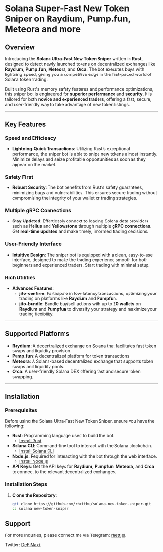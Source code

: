 # Solana Super-Fast New Token Sniper on Raydium, Pump.fun, Meteora and more

## Overview

Introducing the **Solana Ultra-Fast New Token Sniper** written in **Rust**, designed to detect newly launched tokens on decentralized exchanges like **Raydium**, **Pump.fun**, **Meteora**, and **Orca**. The bot executes buys with lightning speed, giving you a competitive edge in the fast-paced world of Solana token trading.

Built using Rust's memory safety features and performance optimizations, this sniper bot is engineered for **superior performance** and **security**. It is tailored for both **novice and experienced traders**, offering a fast, secure, and user-friendly way to take advantage of new token listings.

---

## Key Features

###  Speed and Efficiency
- **Lightning-Quick Transactions**: Utilizing Rust’s exceptional performance, the sniper bot is able to snipe new tokens almost instantly. Minimize delays and seize profitable opportunities as soon as they appear on the market.

###  Safety First
- **Robust Security**: The bot benefits from Rust’s safety guarantees, minimizing bugs and vulnerabilities. This ensures secure trading without compromising the integrity of your wallet or trading strategies.

###  Multiple gRPC Connections
- **Stay Updated**: Effortlessly connect to leading Solana data providers such as **Helius** and **Yellowstone** through multiple **gRPC connections**. Get **real-time updates** and make timely, informed trading decisions.

###  User-Friendly Interface
- **Intuitive Design**: The sniper bot is equipped with a clean, easy-to-use interface, designed to make the trading experience smooth for both beginners and experienced traders. Start trading with minimal setup.

### Rich Utilities
- **Advanced Features**:
  - **jito-confirm**: Participate in low-latency transactions, optimizing your trading on platforms like **Raydium** and **Pumpfun**.
  - **jito-bundle**: Bundle buy/sell actions with up to **20 wallets** on **Raydium** and **Pumpfun** to diversify your strategy and maximize your trading flexibility.

---

## Supported Platforms

- **Raydium**: A decentralized exchange on Solana that facilitates fast token swaps and liquidity provision.
- **Pump.fun**: A decentralized platform for token transactions.
- **Meteora**: A Solana-based decentralized exchange that supports token swaps and liquidity pools.
- **Orca**: A user-friendly Solana DEX offering fast and secure token swapping.

---

## Installation

### Prerequisites

Before using the Solana Ultra-Fast New Token Sniper, ensure you have the following:

- **Rust**: Programming language used to build the bot.
  - [Install Rust](https://www.rust-lang.org/tools/install)
- **Solana CLI**: Command-line tool to interact with the Solana blockchain.
  - [Install Solana CLI](https://docs.solana.com/cli/install-solana-cli)
- **Node.js**: Required for interacting with the bot through the web interface.
  - [Install Node.js](https://nodejs.org/)
- **API Keys**: Get the API keys for **Raydium**, **Pumpfun**, **Meteora**, and **Orca** to connect to the relevant decentralized exchanges.

### Installation Steps

1. **Clone the Repository**:
   ```bash
   git clone https://github.com/rhettbu/solana-new-token-sniper.git
   cd solana-new-token-sniper

## Support

For more inquiries, please connect me via Telegram: [rhettjel](https://t.me/rhettjel).

Twitter: [DeFiMaxi](https://t.me/defai_maxi).
